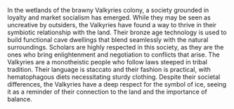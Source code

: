 In the wetlands of the brawny Valkyries colony, a society grounded in loyalty and market socialism has emerged. While they may be seen as uncreative by outsiders, the Valkyries have found a way to thrive in their symbiotic relationship with the land. Their bronze age technology is used to build functional cave dwellings that blend seamlessly with the natural surroundings. Scholars are highly respected in this society, as they are the ones who bring enlightenment and negotiation to conflicts that arise. The Valkyries are a monotheistic people who follow laws steeped in tribal tradition. Their language is staccato and their fashion is practical, with hematophagous diets necessitating sturdy clothing. Despite their societal differences, the Valkyries have a deep respect for the symbol of ice, seeing it as a reminder of their connection to the land and the importance of balance.